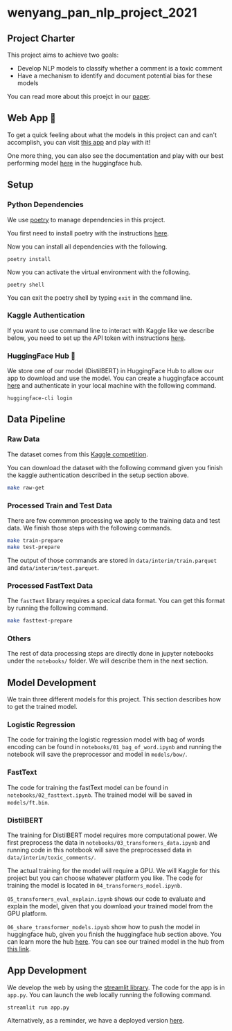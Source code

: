 # wenyang_pan_nlp_project_2021

## Project Charter 
This project aims to achieve two goals:
+ Develop NLP models to classify whether a comment is a toxic comment 
+ Have a mechanism to identify and document potential bias for these models

You can read more about this proejct in our [paper](https://github.com/MSIA/wenyang_pan_nlp_project_2021/blob/main/papers/NLP_Final_Report.pdf).

## Web App :rocket:
To get a quick feeling about what the models in this project can and can't accomplish, you can visit [this app](https://share.streamlit.io/msia/wenyang_pan_nlp_project_2021/main/app.py) and play with it! 

One more thing, you can also see the documentation and play with our best performing model [here](https://huggingface.co/martin-ha/toxic-comment-model) in the huggingface hub. 

## Setup

### Python Dependencies
We use [poetry](https://python-poetry.org/) to manage dependencies in this project.

You first need to install poetry with the instructions [here](https://python-poetry.org/docs/master/).

Now you can install all dependencies with the following.
```
poetry install
```

Now you can activate the virtual environment with the following.
```
poetry shell
```

You can exit the poetry shell by typing `exit` in the command line.

### Kaggle Authentication 
If you want to use command line to interact with Kaggle like we describe below, you need to set up the API token with instructions [here](https://www.kaggle.com/docs/api#authentication).

### HuggingFace Hub :hugs:
We store one of our model (DistilBERT) in HuggingFace Hub to allow our app to download and use the model. You can create a huggingface account [here](https://huggingface.co/welcome) and authenticate in your local machine with the following command.
```
huggingface-cli login
```

## Data Pipeline

### Raw Data
The dataset comes from this [Kaggle competition](https://www.kaggle.com/c/jigsaw-unintended-bias-in-toxicity-classification/data). 

You can download the dataset with the following command given you finish the kaggle authentication described in the setup section above. 

```zsh
make raw-get
```

### Processed Train and Test Data
There are few commmon processing we apply to the training data and test data. We finish those steps with the following commands.
```zsh
make train-prepare
make test-prepare
```
The output of those commands are stored in `data/interim/train.parquet` and `data/interim/test.parquet`.

### Processed FastText Data
The `fastText` library requires a specical data format. You can get this format by running the following command.
```zsh
make fasttext-prepare
```

### Others
The rest of data processing steps are directly done in jupyter notebooks under the `notebooks/` folder. We will describe them in the next section.

## Model Development 
We train three different models for this project. This section describes how to get the trained model.

### Logistic Regression
The code for training the logistic regression model with bag of words encoding can be found in `notebooks/01_bag_of_word.ipynb` and running the notebook will save the preprocessor and model in `models/bow/`.

### FastText
The code for training the fastText model can be found in `notebooks/02_fasttext.ipynb`. The trained model will be saved in `models/ft.bin`.

### DistilBERT
The training for DistilBERT model requires more computational power. We first preprocess the data in `notebooks/03_transformers_data.ipynb` and running code in this notebook will save the preprocessed data in `data/interim/toxic_comments/`. 

The actual training for the model will require a GPU. We will Kaggle for this project but you can choose whatever platform you like. The code for training the model is located in `04_transformers_model.ipynb`.

`05_transformers_eval_explain.ipynb` shows our code to evaluate and explain the model, given that you download your trained model from the GPU platform.

`06_share_transformer_models.ipynb` show how to push the model in huggingface hub, given you finish the huggingface hub section above. You can learn more the hub [here](https://huggingface.co/course/chapter4/1?fw=pt). You can see our trained model in the hub from [this link](https://huggingface.co/martin-ha/toxic-comment-model).

## App Development 
We develop the web by using the [streamlit library](https://docs.streamlit.io/). The code for the app is in `app.py`. You can launch the web locally running the following command.
```
streamlit run app.py
```
Alternatively, as a reminder, we have a deployed version [here](https://share.streamlit.io/msia/wenyang_pan_nlp_project_2021/main/app.py).